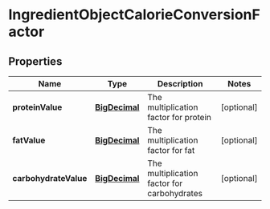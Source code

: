 # IngredientObjectCalorieConversionFactor

## Properties
Name | Type | Description | Notes
------------ | ------------- | ------------- | -------------
**proteinValue** | [**BigDecimal**](BigDecimal.md) | The multiplication factor for protein |  [optional]
**fatValue** | [**BigDecimal**](BigDecimal.md) | The multiplication factor for fat |  [optional]
**carbohydrateValue** | [**BigDecimal**](BigDecimal.md) | The multiplication factor for carbohydrates |  [optional]
